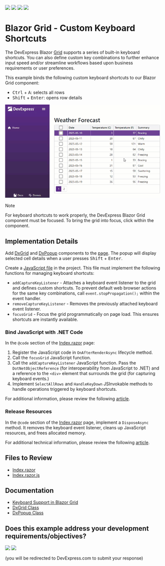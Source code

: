 <!-- default badges list -->
![](https://img.shields.io/endpoint?url=https://codecentral.devexpress.com/api/v1/VersionRange/970685143/24.2.1%2B)
[![](https://img.shields.io/badge/Open_in_DevExpress_Support_Center-FF7200?style=flat-square&logo=DevExpress&logoColor=white)](https://supportcenter.devexpress.com/ticket/details/T1290517)
[![](https://img.shields.io/badge/📖_How_to_use_DevExpress_Examples-e9f6fc?style=flat-square)](https://docs.devexpress.com/GeneralInformation/403183)
[![](https://img.shields.io/badge/💬_Leave_Feedback-feecdd?style=flat-square)](#does-this-example-address-your-development-requirementsobjectives)
<!-- default badges end -->
# Blazor Grid - Custom Keyboard Shortcuts

The DevExpress Blazor [Grid](https://docs.devexpress.com/Blazor/403143/components/grid) supports a series of built-in keyboard shortcuts. You can also define custom key combinations to further enhance input speed and/or streamline workflows based upon business requirements or user preferences.

This example binds the following custom keyboard shortcuts to our Blazor Grid component:

- <kbd>Ctrl</kbd> + <kbd>A</kbd>: selects all rows
- <kbd>Shift</kbd> + <kbd>Enter</kbd>: opens row details

![Blazor Grid Custom Keyboard Shortcuts](images/grid-keyboard-shortcuts.gif)

> [!NOTE]
> For keyboard shortcuts to work properly, the DevExpress Blazor Grid component must be focused. To bring the grid into focus, click within the component.

## Implementation Details

Add [DxGrid](https://docs.devexpress.com/Blazor/DevExpress.Blazor.DxGrid) and [DxPopup](https://docs.devexpress.com/Blazor/DevExpress.Blazor.DxPopup) components to the [page](CS/GridCustomShortcuts/Components/Pages/Index.razor). The popup will display selected cell details when a user presses <kbd>Shift</kbd> + <kbd>Enter</kbd>.

Create a [JavaScript file](CS/GridCustomShortcuts/Components/Pages/Index.razor.js) in the project. This file must implement the following functions for managing keyboard shortcuts:

- `addCaptureKeyListener` - Attaches a keyboard event listener to the grid and defines custom shortcuts. To prevent default web browser actions for the same key combinations, call `event.stopPropagation();` within the event handler.
- `removeCaptureKeyListener` - Removes the previously attached keyboard event listener.
- `focusGrid` - Focus the grid programmatically on page load. This ensures shortcuts are instantly available.

### Bind JavaScript with .NET Code

In the `@code` section of the [Index.razor](CS/GridCustomShortcuts/Components/Pages/Index.razor) page:

1. Register the JavaScript code in `OnAfterRenderAsync` lifecycle method.
2. Call the `focusGrid` JavaScript function.
3. Call the `addCaptureKeyListener` JavaScript function. Pass the `DotNetObjectReference` (for interoperability from JavaScript to .NET) and a reference to the `<div>` element that surrounds the grid (for capturing keyboard events.)
4. Implement `SelectAllRows` and `HandleKeyDown` JSInvokable methods to handle operations triggered by keyboard shortcuts.

For additional information, please review the following [article](https://learn.microsoft.com/en-us/aspnet/core/blazor/javascript-interoperability/call-dotnet-from-javascript).

### Release Resources

In the `@code` section of the [Index.razor](CS/GridCustomShortcuts/Components/Pages/Index.razor) page, implement a `DisposeAsync` method. It removes the keyboard event listener, cleans up JavaScript resources, and frees allocated memory.

For additional technical information, please review the following [article](https://learn.microsoft.com/en-us/dotnet/standard/garbage-collection/implementing-disposeasync).

## Files to Review

- [Index.razor](CS/GridCustomShortcuts/Components/Pages/Index.razor)
- [Index.razor.js](CS/GridCustomShortcuts/Components/Pages/Index.razor.js)

## Documentation

- [Keyboard Support in Blazor Grid](https://docs.devexpress.com/Blazor/404652/components/grid/keyboard-support)
- [DxGrid Class](https://docs.devexpress.com/Blazor/DevExpress.Blazor.DxGrid)
- [DxPopup Class](https://docs.devexpress.com/Blazor/DevExpress.Blazor.DxPopup)

<!-- feedback -->
## Does this example address your development requirements/objectives?

[<img src="https://www.devexpress.com/support/examples/i/yes-button.svg"/>](https://www.devexpress.com/support/examples/survey.xml?utm_source=github&utm_campaign=blazor-grid-custom-keyboard-shortcuts&~~~was_helpful=yes) [<img src="https://www.devexpress.com/support/examples/i/no-button.svg"/>](https://www.devexpress.com/support/examples/survey.xml?utm_source=github&utm_campaign=blazor-grid-custom-keyboard-shortcuts&~~~was_helpful=no)

(you will be redirected to DevExpress.com to submit your response)
<!-- feedback end -->
